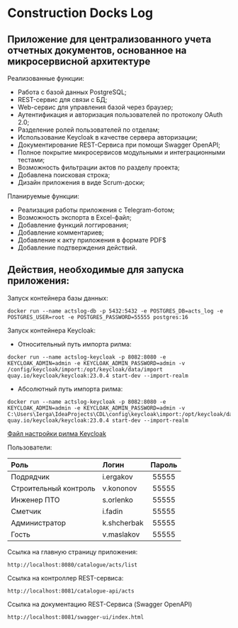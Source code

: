 # Construction Docks Log
## Приложение для централизованного учета отчетных документов, основанное на микросервисной архитектуре

Реализованные функции:
* Работа с базой данных PostgreSQL;
* REST-сервис для связи с БД;
* Web-сервис для управления базой через браузер;
* Аутентификация и авторизация пользователей по протоколу OAuth 2.0;
* Разделение ролей пользователей по отделам;
* Использование Keycloak в качестве сервера авторизации;
* Документирование REST-Сервиса при помощи Swagger OpenAPI;
* Полное покрытие микросервисов модульными и интеграционными тестами;
* Возможность фильтрации актов по разделу проекта;
* Добавлена поисковая строка;
* Дизайн приложения в виде Scrum-доски;

Планируемые функции:
* Реализация работы приложения с Telegram-ботом;
* Возможность экспорта в Excel-файл;
* Добавление функций логгирования;
* Добавление  комментариев;
* Добавление к акту приложения в формате PDF$
* Добавление подтверждения действий.

## Действия, необходимые для запуска приложения:
Запуск контейнера базы данных:
``` shell
docker run --name actslog-db -p 5432:5432 -e POSTGRES_DB=acts_log -e POSTGRES_USER=root -e POSTGRES_PASSWORD=55555 postgres:16 
```

Запуск контейнера Keycloak:
* Относительный путь импорта рилма:
```shell
docker run --name actslog-keycloak -p 8082:8080 -e KEYCLOAK_ADMIN=admin -e KEYCLOAK_ADMIN_PASSWORD=admin -v /config/keycloak/import:/opt/keycloak/data/import quay.io/keycloak/keycloak:23.0.4 start-dev --import-realm
```
* Абсолютный путь импорта рилма:
```shell
docker run --name actslog-keycloak -p 8082:8080 -e KEYCLOAK_ADMIN=admin -e KEYCLOAK_ADMIN_PASSWORD=admin -v C:\Users\Ierga\IdeaProjects\CDL\config\keycloak\import:/opt/keycloak/data/import quay.io/keycloak/keycloak:23.0.4 start-dev --import-realm
```

[Файл настройки рилма Keycloak](config/keycloak/import/actsLog.json)

Пользователи:

| Роль                  | Логин        | Пароль  |
|:----------------------|:-------------|:-------:|
| Подрядчик             | i.ergakov    |  55555  |
| Строительный контроль | v.kononov    |  55555  |
| Инженер ПТО           | s.orlenko    |  55555  |
| Сметчик               | i.fadin      |  55555  |
| Администратор         | k.shcherbak  |  55555  |
| Гость                 | v.maslakov   |  55555  |

Ссылка на главную страницу приложения:
```http request
http://localhost:8080/catalogue/acts/list
```

Ссылка на контроллер REST-сервиса:
```http request
http://localhost:8081/catalogue-api/acts
```

Ссылка на документацию REST-Сервиса (Swagger OpenAPI)
```http request
http://localhost:8081/swagger-ui/index.html
```